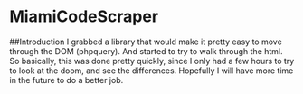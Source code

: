 MiamiCodeScraper
================

##Introduction
I grabbed a library that would make it pretty easy to move through the DOM (phpquery).  And started to try to 
walk through the html.  So basically, this was done pretty quickly, since I only had a few hours to try to look at the doom,
and see the differences.  Hopefully I will have more time in the future to do a better job.

